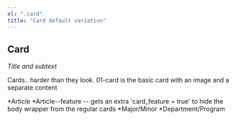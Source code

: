 ```yaml
---
el: ".card"
title: "Card default variation"
---
```

## Card
_Title and subtext_

Cards.. harder than they look.
01-card is the basic card with an image and a separate content

*Article
*Article--feature -- gets an extra 'card_feature = true' to hide the body wrapper from the regular cards
*Major/Minor
*Department/Program
